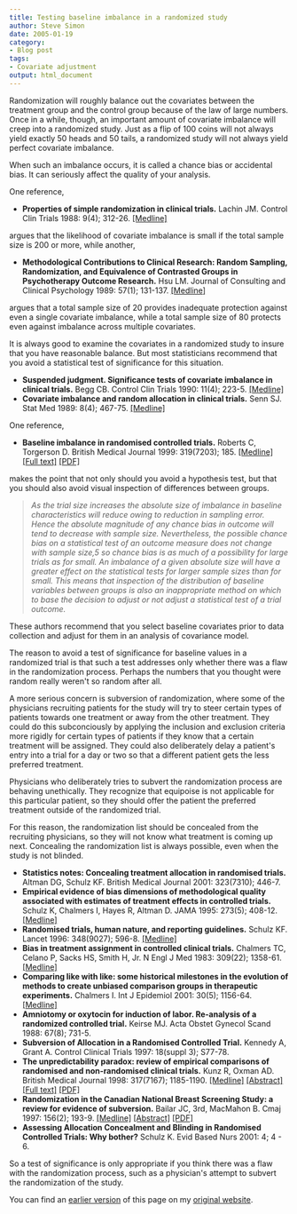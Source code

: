 ```yaml
---
title: Testing baseline imbalance in a randomized study
author: Steve Simon
date: 2005-01-19
category:
- Blog post
tags:
- Covariate adjustment
output: html_document
---
```

Randomization will roughly balance out the covariates between the
treatment group and the control group because of the law of large
numbers. Once in a while, though, an important amount of covariate
imbalance will creep into a randomized study. Just as a flip of 100
coins will not always yield exactly 50 heads and 50 tails, a randomized
study will not always yield perfect covariate imbalance.

When such an imbalance occurs, it is called a chance bias or accidental
bias. It can seriously affect the quality of your analysis.

One reference,

-   **Properties of simple randomization in clinical trials.** Lachin
    JM. Control Clin Trials 1988: 9(4); 312-26.
    [\[Medline\]](http://www.ncbi.nlm.nih.gov/entrez/query.fcgi?cmd=Retrieve&db=PubMed&list_uids=3203523&dopt=Abstract)

argues that the likelihood of covariate imbalance is small if the total
sample size is 200 or more, while another,

-   **Methodological Contributions to Clinical Research: Random
    Sampling, Randomization, and Equivalence of Contrasted Groups in
    Psychotherapy Outcome Research.** Hsu LM. Journal of Consulting and
    Clinical Psychology 1989: 57(1); 131-137.
    [\[Medline\]](http://www.ncbi.nlm.nih.gov/entrez/query.fcgi?cmd=Retrieve&db=PubMed&list_uids=2647799&dopt=Abstract)

argues that a total sample size of 20 provides inadequate protection
against even a single covariate imbalance, while a total sample size of
80 protects even against imbalance across multiple covariates.

It is always good to examine the covariates in a randomized study to
insure that you have reasonable balance. But most statisticians
recommend that you avoid a statistical test of significance for this
situation.

-   **Suspended judgment. Significance tests of covariate imbalance in
    clinical trials.** Begg CB. Control Clin Trials 1990: 11(4); 223-5.
    [\[Medline\]](http://www.ncbi.nlm.nih.gov/entrez/query.fcgi?cmd=Retrieve&db=PubMed&list_uids=2171874&dopt=Abstract)
-   **Covariate imbalance and random allocation in clinical trials.**
    Senn SJ. Stat Med 1989: 8(4); 467-75.
    [\[Medline\]](http://www.ncbi.nlm.nih.gov/entrez/query.fcgi?cmd=Retrieve&db=PubMed&list_uids=2727470&dopt=Abstract)

One reference,

-   **Baseline imbalance in randomised controlled trials.** Roberts C,
    Torgerson D. British Medical Journal 1999: 319(7203); 185.
    [\[Medline\]](http://www.ncbi.nlm.nih.gov/entrez/query.fcgi?cmd=Retrieve&db=PubMed&list_uids=10406763&dopt=Abstract)
    [\[Full text\]](http://bmj.com/cgi/content/full/319/7203/185)
    [\[PDF\]](http://bmj.com/cgi/reprint/319/7203/185.pdf)

makes the point that not only should you avoid a hypothesis test, but
that you should also avoid visual inspection of differences between
groups.

> *As the trial size increases the absolute size of imbalance in
> baseline characteristics will reduce owing to reduction in sampling
> error. Hence the absolute magnitude of any chance bias in outcome will
> tend to decrease with sample size. Nevertheless, the possible chance
> bias on a statistical test of an outcome measure does not change with
> sample size,5 so chance bias is as much of a possibility for large
> trials as for small. An imbalance of a given absolute size will have a
> greater effect on the statistical tests for larger sample sizes than
> for small. This means that inspection of the distribution of baseline
> variables between groups is also an inappropriate method on which to
> base the decision to adjust or not adjust a statistical test of a
> trial outcome.*

These authors recommend that you select baseline covariates prior to
data collection and adjust for them in an analysis of covariance model.

The reason to avoid a test of significance for baseline values in a
randomized trial is that such a test addresses only whether there was a
flaw in the randomization process. Perhaps the numbers that you thought
were random really weren\'t so random after all.

A more serious concern is subversion of randomization, where some of the
physicians recruiting patients for the study will try to steer certain
types of patients towards one treatment or away from the other
treatment. They could do this subconciously by applying the inclusion
and exclusion criteria more rigidly for certain types of patients if
they know that a certain treatment will be assigned. They could also
deliberately delay a patient\'s entry into a trial for a day or two so
that a different patient gets the less preferred treatment.

Physicians who deliberately tries to subvert the randomization process
are behaving unethically. They recognize that equipoise is not
applicable for this particular patient, so they should offer the patient
the preferred treatment outside of the randomized trial.

For this reason, the randomization list should be concealed from the
recruiting physicians, so they will not know what treatment is coming up
next. Concealing the randomization list is always possible, even when
the study is not blinded.

-   **Statistics notes: Concealing treatment allocation in randomised
    trials.** Altman DG, Schulz KF. British Medical Journal 2001:
    323(7310); 446-7.
-   **Empirical evidence of bias dimensions of methodological quality
    associated with estimates of treatment effects in controlled
    trials.** Schulz K, Chalmers I, Hayes R, Altman D. JAMA 1995:
    273(5); 408-12.
    [\[Medline\]](http://www.ncbi.nlm.nih.gov/entrez/query.fcgi?cmd=Retrieve&db=PubMed&list_uids=7823387&dopt=Abstract)
-   **Randomised trials, human nature, and reporting guidelines.**
    Schulz KF. Lancet 1996: 348(9027); 596-8.
    [\[Medline\]](http://www.ncbi.nlm.nih.gov/entrez/query.fcgi?cmd=Retrieve&db=PubMed&list_uids=8774577&dopt=Abstract)
-   **Bias in treatment assignment in controlled clinical trials.**
    Chalmers TC, Celano P, Sacks HS, Smith H, Jr. N Engl J Med 1983:
    309(22); 1358-61.
    [\[Medline\]](http://www.ncbi.nlm.nih.gov/entrez/query.fcgi?cmd=Retrieve&db=PubMed&list_uids=6633598&dopt=Abstract)
-   **Comparing like with like: some historical milestones in the
    evolution of methods to create unbiased comparison groups in
    therapeutic experiments.** Chalmers I. Int J Epidemiol 2001: 30(5);
    1156-64.
    [\[Medline\]](http://www.ncbi.nlm.nih.gov/entrez/query.fcgi?cmd=Retrieve&db=PubMed&list_uids=11689539&dopt=Abstract)
-   **Amniotomy or oxytocin for induction of labor. Re-analysis of a
    randomized controlled trial.** Keirse MJ. Acta Obstet Gynecol Scand
    1988: 67(8); 731-5.
-   **Subversion of Allocation in a Randomised Controlled Trial.**
    Kennedy A, Grant A. Control Clinical Trials 1997: 18(suppl 3);
    S77-78.
-   **The unpredictability paradox: review of empirical comparisons of
    randomised and non-randomised clinical trials.** Kunz R, Oxman AD.
    British Medical Journal 1998: 317(7167); 1185-1190.
    [\[Medline\]](http://www.ncbi.nlm.nih.gov/entrez/query.fcgi?cmd=Retrieve&db=PubMed&list_uids=9794851&dopt=Abstract)
    [\[Abstract\]](http://bmj.com/cgi/content/abstract/317/7167/1185)
    [\[Full text\]](http://bmj.com/cgi/content/full/317/7167/1185)
    [\[PDF\]](http://bmj.com/cgi/reprint/317/7167/1185.pdf)
-   **Randomization in the Canadian National Breast Screening Study: a
    review for evidence of subversion.** Bailar JC, 3rd, MacMahon B.
    Cmaj 1997: 156(2); 193-9.
    [\[Medline\]](http://www.ncbi.nlm.nih.gov/entrez/query.fcgi?cmd=Retrieve&db=PubMed&list_uids=9012720&dopt=Abstract)
    [\[Abstract\]](http://www.cmaj.ca/cgi/content/abstract/156/2/193)
    [\[PDF\]](http://www.cmaj.ca/cgi/reprint/156/2/193.pdf)
-   **Assessing Allocation Concealment and Blinding in Randomised
    Controlled Trials: Why bother?** Schulz K. Evid Based Nurs 2001: 4;
    4 - 6.

So a test of significance is only appropriate if you think there was a
flaw with the randomization process, such as a physician\'s attempt to
subvert the randomization of the study.

You can find an [earlier version](http://www.pmean.com/05/BaselineImbalance.html) of this page on my [original website](http://www.pmean.com/original_site.html).
